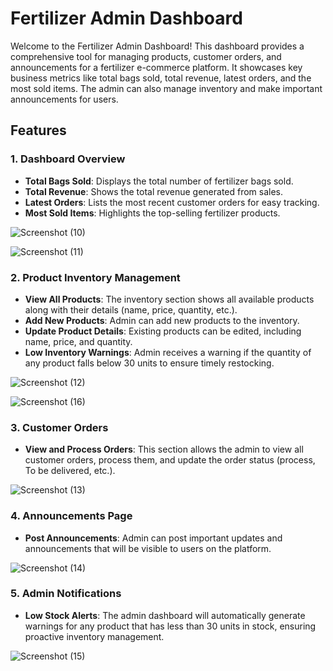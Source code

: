 # Fertilizer Admin Dashboard
Welcome to the Fertilizer Admin Dashboard! This dashboard provides a comprehensive tool for managing products, customer orders, and announcements for a fertilizer e-commerce platform. It showcases key business metrics like total bags sold, total revenue, latest orders, and the most sold items. The admin can also manage inventory and make important announcements for users.

## Features

### 1. **Dashboard Overview**
   - **Total Bags Sold**: Displays the total number of fertilizer bags sold.
   - **Total Revenue**: Shows the total revenue generated from sales.
   - **Latest Orders**: Lists the most recent customer orders for easy tracking.
   - **Most Sold Items**: Highlights the top-selling fertilizer products.

![Screenshot (10)](https://github.com/user-attachments/assets/5e2270cd-c001-4fd4-aa8f-397e79227bc0)

![Screenshot (11)](https://github.com/user-attachments/assets/cee6c369-b6ef-440a-b30b-b58d0ea6a671)

### 2. **Product Inventory Management**
   - **View All Products**: The inventory section shows all available products along with their details (name, price, quantity, etc.).
   - **Add New Products**: Admin can add new products to the inventory.
   - **Update Product Details**: Existing products can be edited, including name, price, and quantity.
   - **Low Inventory Warnings**: Admin receives a warning if the quantity of any product falls below 30 units to ensure timely restocking.

![Screenshot (12)](https://github.com/user-attachments/assets/aae208f6-e28f-4181-8a0c-22c268a794f5)

![Screenshot (16)](https://github.com/user-attachments/assets/77c99ba1-96d1-43ff-8c3f-63c7541099ce)

### 3. **Customer Orders**
   - **View and Process Orders**: This section allows the admin to view all customer orders, process them, and update the order status (process, To be delivered, etc.).

![Screenshot (13)](https://github.com/user-attachments/assets/e9c7e3c5-5cab-4d6b-89f4-d50e7467d330)


### 4. **Announcements Page**
   - **Post Announcements**: Admin can post important updates and announcements that will be visible to users on the platform.

![Screenshot (14)](https://github.com/user-attachments/assets/cef79e32-77f3-43f9-9304-906cdecb004b)

### 5. **Admin Notifications**
   - **Low Stock Alerts**: The admin dashboard will automatically generate warnings for any product that has less than 30 units in stock, ensuring proactive inventory management.

![Screenshot (15)](https://github.com/user-attachments/assets/4af71224-2a63-4303-b088-ae7f47c39a39)







